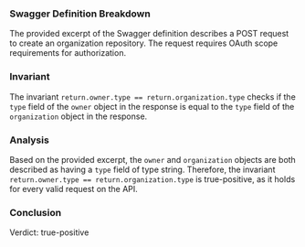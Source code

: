 ### Swagger Definition Breakdown

The provided excerpt of the Swagger definition describes a POST request to create an organization repository. The request requires OAuth scope requirements for authorization.

### Invariant

The invariant `return.owner.type == return.organization.type` checks if the `type` field of the `owner` object in the response is equal to the `type` field of the `organization` object in the response.

### Analysis

Based on the provided excerpt, the `owner` and `organization` objects are both described as having a `type` field of type string. Therefore, the invariant `return.owner.type == return.organization.type` is true-positive, as it holds for every valid request on the API.

### Conclusion

Verdict: true-positive
